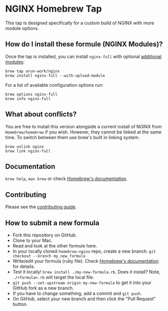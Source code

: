 # NGINX Homebrew Tap

This tap is designed specifically for a custom build of NGINX with more module options.

## How do I install these formule (NGINX Modules)?
Once the tap is installed, you can install `nginx-full`
with optional [additional modules](https://denji.github.io/homebrew-nginx/#modules):

    brew tap arun-work/nginx
    brew install nginx-full --with-upload-module

For a list of available configuration options run:

    brew options nginx-full
    brew info nginx-full

## What about conflicts?
You are free to install this version alongside a current install of NGINX from `Homebrew/homebrew` if you wish. However, they cannot be linked at the same time. To switch between them use brew's built in linking system.

    brew unlink nginx
    brew link nginx-full

## Documentation
`brew help`, `man brew` or check [Homebrew's documentation](https://github.com/Homebrew/brew/blob/master/docs/README.md).

## Contributing
Please see the [contributing guide](https://github.com/arun-work/homebrew-nginx/blob/master/.github/CONTRIBUTING.md).

## How to submit a new formula
* Fork this repository on GitHub.
* Clone to your Mac.
* Read and look at the other formule here.
* In your locally cloned `homebrew-nginx` repo, create a new branch: `git checkout --branch my_new_formula`
* Write/edit your formula (ruby file). Check [Homebrew's documentation](https://github.com/Homebrew/brew/blob/master/docs/README.md) for details.
* Test it locally! `brew install ./my-new-formula.rb`. Does it install? Note, `./<formula>.rb` will target the local file.
* `git push --set-upstream origin my-new-formula` to get it into your GitHub fork as a new branch.
* If you have to change something, add a commit and `git push`.
* On GitHub, select your new branch and then click the "Pull Request" button.
